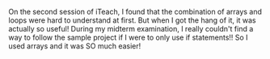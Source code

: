 On the second session of iTeach, I found that the combination of arrays and loops were hard to understand at first. But when I got the hang of it, it was actually so useful! During my midterm examination, I really couldn't find a way to follow the sample project if I were to only use if statements!! So I used arrays and it was SO much easier!

